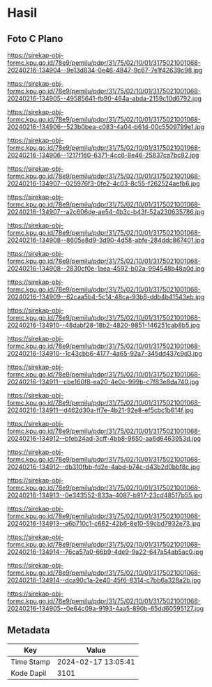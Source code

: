 # Hasil

## Foto C Plano

https://sirekap-obj-formc.kpu.go.id/78e9/pemilu/pdpr/31/75/02/10/01/3175021001068-20240216-134904--9e13d834-0e46-4847-9c67-7e1f42639c98.jpg

https://sirekap-obj-formc.kpu.go.id/78e9/pemilu/pdpr/31/75/02/10/01/3175021001068-20240216-134905--49585641-fb90-464a-abda-2159c10d6792.jpg

https://sirekap-obj-formc.kpu.go.id/78e9/pemilu/pdpr/31/75/02/10/01/3175021001068-20240216-134906--523b0bea-c083-4a04-b61d-00c5509799e1.jpg

https://sirekap-obj-formc.kpu.go.id/78e9/pemilu/pdpr/31/75/02/10/01/3175021001068-20240216-134906--1217f160-6371-4cc6-8e46-25837ca7bc82.jpg

https://sirekap-obj-formc.kpu.go.id/78e9/pemilu/pdpr/31/75/02/10/01/3175021001068-20240216-134907--025976f3-0fe2-4c03-8c55-f262524aefb6.jpg

https://sirekap-obj-formc.kpu.go.id/78e9/pemilu/pdpr/31/75/02/10/01/3175021001068-20240216-134907--a2c606de-ae54-4b3c-b43f-52a230635786.jpg

https://sirekap-obj-formc.kpu.go.id/78e9/pemilu/pdpr/31/75/02/10/01/3175021001068-20240216-134908--8605e8d9-3d90-4d58-abfe-284ddc867401.jpg

https://sirekap-obj-formc.kpu.go.id/78e9/pemilu/pdpr/31/75/02/10/01/3175021001068-20240216-134908--2830cf0e-1aea-4592-b02a-994548b48a0d.jpg

https://sirekap-obj-formc.kpu.go.id/78e9/pemilu/pdpr/31/75/02/10/01/3175021001068-20240216-134909--62caa5b4-5c14-48ca-93b8-ddb4b41543eb.jpg

https://sirekap-obj-formc.kpu.go.id/78e9/pemilu/pdpr/31/75/02/10/01/3175021001068-20240216-134910--48dabf28-18b2-4820-9851-146251cab8b5.jpg

https://sirekap-obj-formc.kpu.go.id/78e9/pemilu/pdpr/31/75/02/10/01/3175021001068-20240216-134910--1c43cbb6-4177-4a65-92a7-345dd437c9d3.jpg

https://sirekap-obj-formc.kpu.go.id/78e9/pemilu/pdpr/31/75/02/10/01/3175021001068-20240216-134911--cbe160f8-ea20-4e0c-999b-c7f83e8da740.jpg

https://sirekap-obj-formc.kpu.go.id/78e9/pemilu/pdpr/31/75/02/10/01/3175021001068-20240216-134911--d462d30a-ff7e-4b21-92e8-ef5cbc1b614f.jpg

https://sirekap-obj-formc.kpu.go.id/78e9/pemilu/pdpr/31/75/02/10/01/3175021001068-20240216-134912--bfeb24ad-3cff-4bb8-9650-aa6d6463953d.jpg

https://sirekap-obj-formc.kpu.go.id/78e9/pemilu/pdpr/31/75/02/10/01/3175021001068-20240216-134912--db310fbb-fd2e-4abd-b74c-d43b2d0bbf8c.jpg

https://sirekap-obj-formc.kpu.go.id/78e9/pemilu/pdpr/31/75/02/10/01/3175021001068-20240216-134913--0e343552-833a-4087-b917-23cd48517b55.jpg

https://sirekap-obj-formc.kpu.go.id/78e9/pemilu/pdpr/31/75/02/10/01/3175021001068-20240216-134913--a6b710c1-c662-42b6-8e10-59cbd7932e73.jpg

https://sirekap-obj-formc.kpu.go.id/78e9/pemilu/pdpr/31/75/02/10/01/3175021001068-20240216-134914--76ca57a0-66b9-4de9-9a22-647a54ab5ac0.jpg

https://sirekap-obj-formc.kpu.go.id/78e9/pemilu/pdpr/31/75/02/10/01/3175021001068-20240216-134914--dca90c1a-2e40-45f6-8314-c7bb6a328a2b.jpg

https://sirekap-obj-formc.kpu.go.id/78e9/pemilu/pdpr/31/75/02/10/01/3175021001068-20240216-134905--0e64c09a-9193-4aa5-890b-65dd60595127.jpg


## Metadata

| Key        | Value               |
| ---------- | ------------------- |
| Time Stamp | 2024-02-17 13:05:41 |
| Kode Dapil | 3101                |



